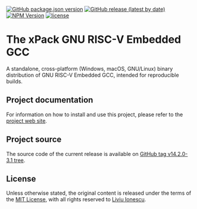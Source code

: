 [![GitHub package.json version](https://img.shields.io/github/package-json/v/xpack-dev-tools/riscv-none-elf-gcc-xpack)](https://github.com/xpack-dev-tools/riscv-none-elf-gcc-xpack/blob/xpack/package.json)
[![GitHub release (latest by date)](https://img.shields.io/github/v/release/xpack-dev-tools/riscv-none-elf-gcc-xpack)](https://github.com/xpack-dev-tools/riscv-none-elf-gcc-xpack/releases)
[![NPM Version](https://img.shields.io/npm/v/@xpack-dev-tools/riscv-none-elf-gcc?color=green)](https://www.npmjs.com/package/@xpack-dev-tools/riscv-none-elf-gcc/)
[![license](https://img.shields.io/github/license/xpack-dev-tools/riscv-none-elf-gcc-xpack)](https://github.com/xpack-dev-tools/riscv-none-elf-gcc-xpack/blob/xpack/LICENSE)

# The xPack GNU RISC-V Embedded GCC

A standalone, cross-platform (Windows, macOS, GNU/Linux) binary
distribution of GNU RISC-V Embedded GCC,
intended for reproducible builds.

## Project documentation

For information on how to install and use this project, please refer to the
[project web site](https://xpack-dev-tools.github.io/riscv-none-elf-gcc-xpack/).

## Project source

The source code of the current release is available on
[GitHub tag v14.2.0-3.1 tree](https://github.com/xpack-dev-tools/riscv-none-elf-gcc-xpack/tree/v14.2.0-3.1).

## License

Unless otherwise stated, the original content is released under the terms of the
[MIT License](https://opensource.org/licenses/mit/),
with all rights reserved to
[Liviu Ionescu](https://github.com/ilg-ul).
